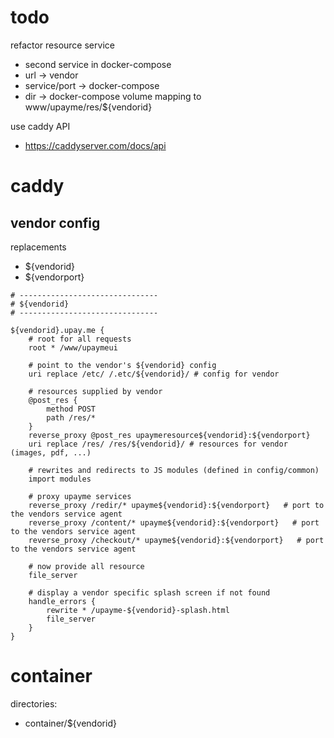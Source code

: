 # todo

refactor resource service
- second service in docker-compose
- url -> vendor
- service/port -> docker-compose  
- dir -> docker-compose volume mapping to www/upayme/res/${vendorid}

use caddy API
- https://caddyserver.com/docs/api

# caddy


## vendor config

replacements
- ${vendorid} 
- ${vendorport}

```
# -------------------------------
# ${vendorid}
# -------------------------------

${vendorid}.upay.me {
    # root for all requests
    root * /www/upaymeui

    # point to the vendor's ${vendorid} config
    uri replace /etc/ /.etc/${vendorid}/ # config for vendor

    # resources supplied by vendor
    @post_res {
        method POST
        path /res/*
    }
    reverse_proxy @post_res upaymeresource${vendorid}:${vendorport}
    uri replace /res/ /res/${vendorid}/ # resources for vendor (images, pdf, ...)
    
    # rewrites and redirects to JS modules (defined in config/common)
    import modules
    
    # proxy upayme services
    reverse_proxy /redir/* upayme${vendorid}:${vendorport}   # port to the vendors service agent
    reverse_proxy /content/* upayme${vendorid}:${vendorport}   # port to the vendors service agent
    reverse_proxy /checkout/* upayme${vendorid}:${vendorport}   # port to the vendors service agent
    
    # now provide all resource  
    file_server
    
    # display a vendor specific splash screen if not found
    handle_errors {
        rewrite * /upayme-${vendorid}-splash.html
        file_server
    }
}
```

# container

directories:
- container/${vendorid}